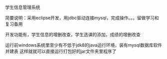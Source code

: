 学生信息管理系统

简要说明：采用eclipse开发，用jdbc驱动连接mysql，完成操作。。。留做学习和复习备用

开发功能有，学生信息的增删改查，学生选课的添加，成绩的增删改查

运行前windows系统里至少有不低于jdk8的java运行环境，装有mysql数据库软件并建表
这样就就可以直接运行打包好的jar文件夹里程序了
